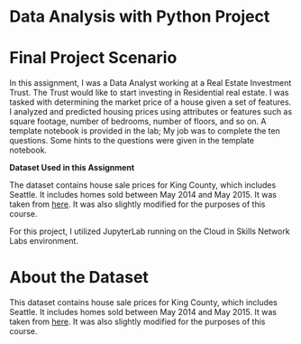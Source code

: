 # Data Analysis with Python Project
# Final Project Scenario

In this assignment, I was a Data Analyst working at a Real Estate Investment Trust. The Trust would like to start investing in Residential real estate. I was tasked with determining the market price of a house given a set of features. I analyzed and predicted housing prices using attributes or features such as square footage, number of bedrooms, number of floors, and so on. A template notebook is provided in the lab; My job was to complete the ten questions. Some hints to the questions were given in the template notebook.

**Dataset Used in this Assignment**

The dataset contains house sale prices for King County, which includes Seattle. It includes homes sold between May 2014 and May 2015. It was taken from [here](https://www.kaggle.com/harlfoxem/housesalesprediction?utm_medium=Exinfluencer&utm_source=Exinfluencer&utm_content=000026UJ&utm_term=10006555&utm_id=NA-SkillsNetwork-wwwcourseraorg-SkillsNetworkCoursesIBMDeveloperSkillsNetworkDA0101ENSkillsNetwork20235326-2022-01-01). It was also slightly modified for the purposes of this course.

For this project, I utilized JupyterLab running on the Cloud in Skills Network Labs environment.


# About the Dataset

This dataset contains house sale prices for King County, which includes Seattle. It includes homes sold between May 2014 and May 2015. It was taken from [here](https://www.kaggle.com/harlfoxem/housesalesprediction?utm_medium=Exinfluencer&utm_source=Exinfluencer&utm_content=000026UJ&utm_term=10006555&utm_id=NA-SkillsNetwork-wwwcourseraorg-SkillsNetworkCoursesIBMDeveloperSkillsNetworkDA0101ENSkillsNetwork20235326-2022-01-01). It was also slightly modified for the purposes of this course.

